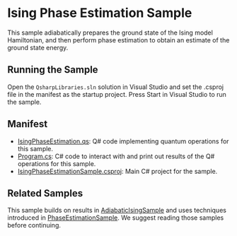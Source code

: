 ﻿# Ising Phase Estimation Sample #

This sample adiabatically prepares the ground state of the Ising model Hamiltonian,
and then perform phase estimation to obtain an estimate of the ground state energy.

## Running the Sample ##

Open the `QsharpLibraries.sln` solution in Visual Studio and set the .csproj file in the manifest as the startup project.
Press Start in Visual Studio to run the sample.

## Manifest ##

- [IsingPhaseEstimation.qs](./IsingPhaseEstimation.qs): Q# code implementing quantum operations for this sample.
- [Program.cs](./Program.cs): C# code to interact with and print out results of the Q# operations for this sample.
- [IsingPhaseEstimationSample.csproj](./IsingPhaseEstimationSample.csproj): Main C# project for the sample.

## Related Samples ##

This sample builds on results in [AdiabaticIsingSample](./../AdiabaticIsingSample)
and uses techniques introduced in [PhaseEstimationSample](./../PhaseEstimationSample).
We suggest reading those samples before continuing.